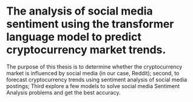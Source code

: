 # The analysis of social media sentiment using the transformer language model to predict cryptocurrency market trends.
The purpose of this thesis is to determine whether the cryptocurrency market is influenced by social media (in our case, Reddit); second, to forecast cryptocurrency trends using sentiment analysis of social media postings; Third explore a few models to solve social media Sentiment Analysis problems and get the best accuracy.

